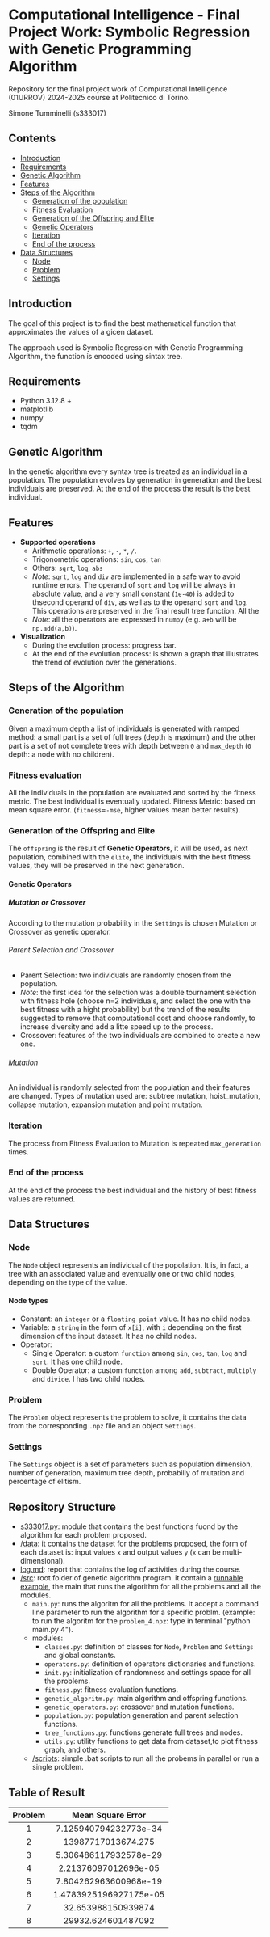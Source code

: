 # Computational Intelligence - Final Project Work: Symbolic Regression with Genetic Programming Algorithm
Repository for the final project work of Computational Intelligence (01URROV) 2024-2025 course at Politecnico di Torino.

Simone Tumminelli (s333017)


## Contents
- [Introduction](#introduction)
- [Requirements](#requirements)
- [Genetic Algorithm](#genetic-algorithm)
- [Features](#features)
- [Steps of the Algorithm](#steps-of-the-algorithm)
  - [Generation of the population](#generation-of-the-population)
  - [Fitness Evaluation](#fitness-evaluation)
  - [Generation of the Offspring and Elite](#generation-of-the-offspring-and-elite)
  - [Genetic Operators](#genetic-operators)
  - [Iteration](#iteration)
  - [End of the process](#end-of-the-process)
- [Data Structures](#data-structures)
  - [Node](#node)
  - [Problem](#problem)
  - [Settings](#settings)



## Introduction
The goal of this project is to find the best mathematical function that approximates the values of a gicen dataset.

The approach used is Symbolic Regression with Genetic Programming Algorithm, the function is encoded using sintax tree.



## Requirements
- Python 3.12.8 +
- matplotlib
- numpy
- tqdm



## Genetic Algorithm
In the genetic algorithm every syntax tree is treated as an individual in a population. The population evolves by generation in generation and the best individuals are preserved. At the end of the process the result is the best individual.


## Features
- **Supported operations**
  - Arithmetic operations: `+`, `-`, `*`, `/`.
  - Trigonometric operations: `sin`, `cos`, `tan`
  - Others: `sqrt`, `log`, `abs`
  - *Note*: `sqrt`, `log` and `div` are implemented in a safe way to avoid runtime errors. The operand of `sqrt` and `log` will be always in absolute value, and a very small constant (`1e-40`) is added to thsecond operand of `div`, as well as to the operand `sqrt` and `log`. This operations are preserved in the final result tree function.
  All the 
  - *Note*: all the operators are expressed in `numpy` (e.g. `a+b` will be `np.add(a,b)`).
- **Visualization**
  - During the evolution process: progress bar.
  - At the end of the evolution process: is shown a graph that illustrates the trend of evolution over the generations.


## Steps of the Algorithm
### Generation of the population
Given a maximum depth a list of individuals is generated with ramped method: a small part is a set of full trees (depth is maximum) and the other part is a set of not complete trees with depth between `0` and `max_depth` (`0` depth: a node with no children).

### Fitness evaluation
All the individuals in the population are evaluated and sorted by the fitness metric. The best individual is eventually updated.
Fitness Metric: based on mean square error. (`fitness`=`-mse`, higher values mean better results).

### Generation of the Offspring and Elite
The `offspring` is the result of **Genetic Operators**, it will be used, as next population, combined with the `elite`, the individuals with the best fitness values, they will be preserved in the next generation.

#### Genetic Operators
##### Mutation or Crossover
According to the mutation probability in the `Settings` is chosen Mutation or Crossover as genetic operator.
###### Parent Selection and Crossover
- Parent Selection: two individuals are randomly chosen from the population.
- *Note*: the first idea for the selection was a double tournament selection with fitness hole (choose n=2 individuals, and select the one with the best fitness with a hight probability) but the trend of the results suggested to remove that computational cost and choose randomly, to increase diversity and add a litte speed up to the process.
- Crossover: features of the two individuals are combined to create a new one.
###### Mutation
An individual is randomly selected from the population and their features are changed. Types of mutation used are: subtree mutation, hoist_mutation, collapse mutation, expansion mutation and point mutation.

### Iteration
The process from Fitness Evaluation to Mutation is repeated `max_generation` times.

### End of the process
At the end of the process the best individual and the history of best fitness values are returned.


## Data Structures
### Node
The `Node` object represents an individual of the popolation. It is, in fact, a tree with an associated value and eventually one or two child nodes, depending on the type of the value.
#### Node types
- Constant: an `integer` or a `floating point` value. It has no child nodes.
- Variable: a `string` in the form of `x[i]`, with `i` depending on the first dimension of the input dataset. It has no child nodes.
- Operator:
  - Single Operator: a custom `function` among `sin`, `cos`, `tan`, `log` and `sqrt`. It has one child node.
  - Double Operator: a custom `function` among `add`, `subtract`, `multiply` and `divide`. I has two child nodes.
### Problem
The `Problem` object represents the problem to solve, it contains the data from the corresponding `.npz` file and an object `Settings`.
### Settings
The `Settings` object is a set of parameters such as population dimension, number of generation, maximum tree depth, probabiliy of mutation and percentage of elitism.


## Repository Structure
- [s333017.py](./s333017.py): module that contains the best functions fuond by the algorithm for each problem proposed.
- [/data](./data/): it contains the dataset for the problems proposed, the form of each dataset is: input values `x` and output values `y` (`x` can be multi-dimensional).
- [log.md](./log.md): report that contains the log of activities during the course.
- [/src](./src/): root folder of genetic algorithm program. it contain a [runnable example](./src/example.ipynb), the main that runs the algorithm for all the problems and all the modules.
  - `main.py`: runs the algoritm for all the problems. It accept a command line parameter to run the algorithm for a specific problm. (example: to run the algoritm for the `problem_4.npz`: type in terminal "python main.py 4").
  - modules: 
    - `classes.py`: definition of classes for `Node`, `Problem` and `Settings` and global constants.
    - `operators.py`: definition of operators dictionaries and functions.
    - `init.py`: initialization of randomness and settings space for all the problems.
    - `fitness.py`: fitness evaluation functions.
    - `genetic_algoritm.py`: main algorithm and offspring functions.
    - `genetic_operators.py`: crossover and mutation functions.
    - `population.py`: population generation and parent selection functions.
    - `tree_functions.py`: functions generate full trees and nodes.
    - `utils.py`: utility functions to get data from dataset,to plot fitness graph, and others.
  - [/scripts](./src/scripts/): simple .bat scripts to run all the probems in parallel or run a single problem.


## Table of Result
| Problem | Mean Square Error      |
|:-------:|:----------------------:|
| 1       | 7.125940794232773e-34  |
| 2       | 13987717013674.275     |
| 3       | 5.306486117932578e-29  |
| 4       | 2.21376097012696e-05   |
| 5       | 7.804262963600968e-19  |
| 6       | 1.4783925196927175e-05 |
| 7       | 32.653988150939874     |
| 8       | 29932.624601487092     |


